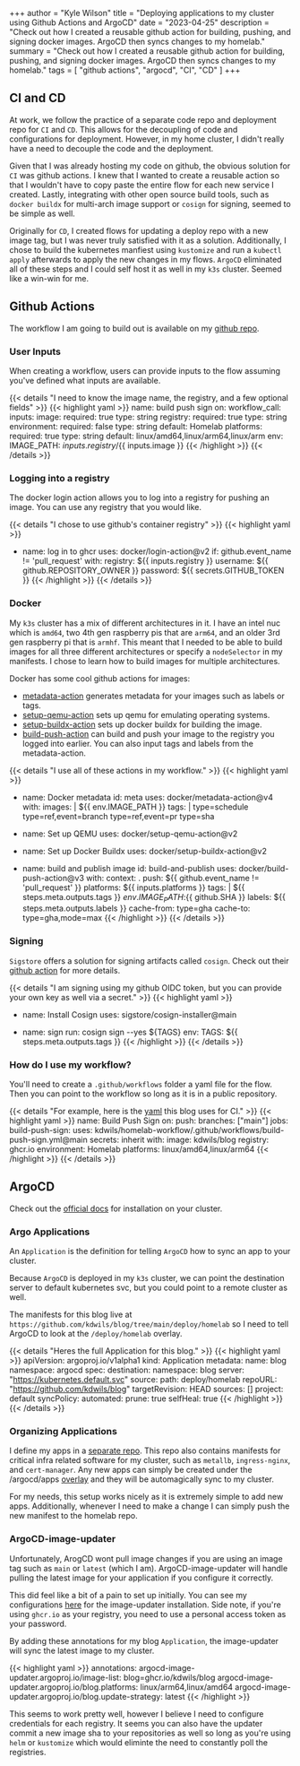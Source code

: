 +++
author = "Kyle Wilson"
title = "Deploying applications to my cluster using Github Actions and ArgoCD"
date = "2023-04-25"
description = "Check out how I created a reusable github action for building, pushing, and signing docker images. ArgoCD then syncs changes to my homelab."
summary = "Check out how I created a reusable github action for building, pushing, and signing docker images. ArgoCD then syncs changes to my homelab."
tags = [
    "github actions",
    "argocd",
    "CI",
    "CD"
]
+++

## CI and CD

At work, we follow the practice of a separate code repo and deployment repo for `CI` and `CD`. This allows for the decoupling of code and configurations for deployment. However, in my home cluster, I didn't really have a need to decouple the code and the deployment.

Given that I was already hosting my code on github, the obvious solution for `CI` was github actions. I knew that I wanted to create a reusable action so that I wouldn't have to copy paste the entire flow for each new service I created. Lastly, integrating with other open source build tools, such as `docker buildx` for multi-arch image support or `cosign` for signing, seemed to be simple as well.

Originally for `CD`, I created flows for updating a deploy repo with a new image tag, but I was never truly satisfied with it as a solution. Additionally, I chose to build the kubernetes manfiest using `kustomize` and run a `kubectl apply` afterwards to apply the new changes in my flows. `ArgoCD` eliminated all of these steps and I could self host it as well in my `k3s` cluster. Seemed like a win-win for me. 

## Github Actions

The workflow I am going to build out is available on my [github repo](https://github.com/kdwils/homelab-workflow/blob/main/.github/workflows/build-push-sign.yml).

### User Inputs

When creating a workflow, users can provide inputs to the flow assuming you've defined what inputs are available.

{{< details "I need to know the image name, the registry, and a few optional fields" >}}
{{< highlight yaml >}}
name: build push sign
on:
  workflow_call:
    inputs:
      image:
        required: true
        type: string
      registry:
        required: true
        type: string
      environment:
        required: false
        type: string
        default: Homelab
      platforms:
        required: true
        type: string
        default: linux/amd64,linux/arm64,linux/arm
env:
  IMAGE_PATH: ${{ inputs.registry }}/${{ inputs.image }}
{{< /highlight >}}
{{< /details >}}

### Logging into a registry
The docker login action allows you to log into a registry for pushing an image. You can use any registry that you would like.

{{< details "I chose to use github's container registry" >}}
{{< highlight yaml >}}
- name: log in to ghcr
  uses: docker/login-action@v2
  if: github.event_name != 'pull_request'
  with:
    registry: ${{ inputs.registry }}
    username: ${{ github.REPOSITORY_OWNER }}
    password: ${{ secrets.GITHUB_TOKEN }}
{{< /highlight >}}
{{< /details >}}

### Docker

My `k3s` cluster has a mix of different architectures in it. I have an intel nuc which is `amd64`, two 4th gen raspberry pis that are `arm64`, and an older 3rd gen raspberry pi that is `armhf`. This meant that I needed to be able to build images for all three different architectures or specify a `nodeSelector` in my manifests. I chose to learn how to build images for multiple architectures.

Docker has some cool github actions for images:

* [metadata-action](https://github.com/docker/metadata-action) generates metadata for your images such as labels or tags.
* [setup-qemu-action](https://github.com/docker/setup-qemu-action) sets up qemu for emulating operating systems.
* [setup-buildx-action](https://github.com/docker/setup-buildx-action) sets up docker buildx for building the image.
* [build-push-action](https://github.com/docker/build-push-action) can build and push your image to the registry you logged into earlier. You can also input tags and labels from the metadata-action.

{{< details "I use all of these actions in my workflow." >}}
{{< highlight yaml >}}
- name: Docker metadata
id: meta
uses: docker/metadata-action@v4
with:
    images: |
    ${{ env.IMAGE_PATH }}
    tags: |
    type=schedule
    type=ref,event=branch
    type=ref,event=pr
    type=sha

- name: Set up QEMU
uses: docker/setup-qemu-action@v2

- name: Set up Docker Buildx
uses: docker/setup-buildx-action@v2

- name: build and publish image
id: build-and-publish
uses: docker/build-push-action@v3
with:
    context: .
    push: ${{ github.event_name != 'pull_request' }}
    platforms: ${{ inputs.platforms }}
    tags: |
    ${{ steps.meta.outputs.tags }}
    ${{ env.IMAGE_PATH }}:${{ github.SHA }}
    labels: ${{ steps.meta.outputs.labels }}
    cache-from: type=gha
    cache-to: type=gha,mode=max
{{< /highlight >}}
{{< /details >}}

### Signing
`Sigstore` offers a solution for signing artifacts called `cosign`. Check out their [github action](https://github.com/sigstore/cosign-installer#cosign-installer-github-action) for more details.

{{< details "I am signing using my github OIDC token, but you can provide your own key as well via a secret." >}}
{{< highlight yaml >}}
- name: Install Cosign
  uses: sigstore/cosign-installer@main

- name: sign
  run: cosign sign --yes ${TAGS}
  env:
    TAGS: ${{ steps.meta.outputs.tags }}
{{< /highlight >}}
{{< /details >}}


### How do I use my workflow?

You'll need to create a `.github/workflows` folder a yaml file for the flow. Then you can point to the workflow so long as it is in a public repository.

{{< details "For example, here is the [yaml](https://github.com/kdwils/blog/blob/main/.github/workflows/ci.yaml) this blog uses for CI." >}}
{{< highlight yaml >}}
name: Build Push Sign
on:
  push:
    branches: ["main"]
jobs:
  build-push-sign:
    uses: kdwils/homelab-workflow/.github/workflows/build-push-sign.yml@main
    secrets: inherit
    with:
      image: kdwils/blog
      registry: ghcr.io
      environment: Homelab
      platforms: linux/amd64,linux/arm64
{{< /highlight >}}
{{< /details >}}


## ArgoCD

Check out the [official docs](https://argo-cd.readthedocs.io/en/stable/operator-manual/installation/) for installation on your cluster. 

### Argo Applications

An `Application` is the definition for telling `ArgoCD` how to sync an app to your cluster.

Because `ArgoCD` is deployed in my `k3s` cluster, we can point the destination server to default kubernetes svc, but you could point to a remote cluster as well.

The manifests for this blog live at `https://github.com/kdwils/blog/tree/main/deploy/homelab` so I need to tell ArgoCD to look at the `/deploy/homelab` overlay.

{{< details "Heres the full Application for this blog." >}}
{{< highlight yaml >}}
apiVersion: argoproj.io/v1alpha1
kind: Application
metadata:
  name: blog
  namespace: argocd
spec:
  destination:
    namespace: blog
    server: "https://kubernetes.default.svc"
  source:
    path: deploy/homelab
    repoURL: "https://github.com/kdwils/blog"
    targetRevision: HEAD
  sources: []
  project: default
  syncPolicy:
    automated:
      prune: true
      selfHeal: true
{{< /highlight >}}
{{< /details >}}

### Organizing Applications

I define my apps in a [separate repo](https://github.com/kdwils/homelab). This repo also contains manifests for critical infra related software for my cluster, such as `metallb`, `ingress-nginx`, and `cert-manager`. Any new apps can simply be created under the /argocd/apps [overlay](https://github.com/kdwils/homelab/tree/main/apps) and they will be automagically sync to my cluster.

For my needs, this setup works nicely as it is extremely simple to add new apps. Additionally, whenever I need to make a change I can simply push the new manifest to the homelab repo.

### ArgoCD-image-updater

Unfortunately, ArogCD wont pull image changes if you are using an image tag such as `main` or `latest` (which I am). ArgoCD-image-updater will handle pulling the latest image for your application if you configure it correctly.

This did feel like a bit of a pain to set up initially. You can see my configurations [here](https://github.com/kdwils/homelab/tree/main/argocd-image-updater) for the image-updater installation. Side note, if you're using `ghcr.io` as your registry, you need to use a personal access token as your password.

By adding these annotations for my blog `Application`, the image-updater will sync the latest image to my cluster.

{{< highlight yaml >}}
annotations:
  argocd-image-updater.argoproj.io/image-list: blog=ghcr.io/kdwils/blog
  argocd-image-updater.argoproj.io/blog.platforms: linux/arm64,linux/amd64
  argocd-image-updater.argoproj.io/blog.update-strategy: latest
{{< /highlight >}}

This seems to work pretty well, however I believe I need to configure credentials for each registry. It seems you can also have the updater commit a new image sha to your repositories as well so long as you're using `helm` or `kustomize` which would eliminte the need to constantly poll the registries.